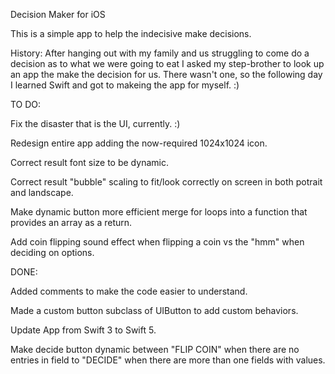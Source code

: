 Decision Maker for iOS

This is a simple app to help the indecisive make decisions.

History:
After hanging out with my family and us struggling to come do a decision as to what we were going to eat I asked my step-brother to look up an app the make the decision for us.  There wasn't one, so the following day I learned Swift and got to makeing the app for myself. :)


TO DO:

Fix the disaster that is the UI, currently. :)

Redesign entire app adding the now-required 1024x1024 icon.

Correct result font size to be dynamic.

Correct result "bubble" scaling to fit/look correctly on screen in both potrait and landscape.

Make dynamic button more efficient merge for loops into a function that provides an array as a return.

Add coin flipping sound effect when flipping a coin vs the "hmm" when deciding on options.


DONE:

Added comments to make the code easier to understand.

Made a custom button subclass of UIButton to add custom behaviors.

Update App from Swift 3 to Swift 5.

Make decide button dynamic between "FLIP COIN" when there are no entries in field to "DECIDE" when there are more than one fields with values.
